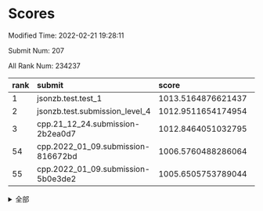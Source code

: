 # Scores

Modified Time: 2022-02-21 19:28:11

Submit Num: 207

All Rank Num: 234237

| rank |               submit               |       score        |       sigma        | pk_num |
| :--- | :--------------------------------- | :----------------- | :----------------- | :----- |
| 1    | jsonzb.test.test_1                 | 1013.5164876621437 | 0.8129230312699766 | 4521   |
| 2    | jsonzb.test.submission_level_4     | 1012.9511654174954 | 0.8027534401781369 | 4528   |
| 3    | cpp.21_12_24.submission-2b2ea0d7   | 1012.8464051032795 | 0.7878729555014066 | 4526   |
| 54   | cpp.2022_01_09.submission-816672bd | 1006.5760488286064 | 0.7254522064078239 | 4526   |
| 55   | cpp.2022_01_09.submission-5b0e3de2 | 1005.6505753789044 | 0.7191576457225249 | 4525   |


<details>
<summary>全部</summary>

| rank |                 submit                 |       score        |       sigma        | pk_num |
| :--- | :------------------------------------- | :----------------- | :----------------- | :----- |
| 1    | jsonzb.test.test_1                     | 1013.5164876621437 | 0.8129230312699766 | 4521   |
| 2    | jsonzb.test.submission_level_4         | 1012.9511654174954 | 0.8027534401781369 | 4528   |
| 3    | cpp.21_12_24.submission-2b2ea0d7       | 1012.8464051032795 | 0.7878729555014066 | 4526   |
| 4    | gobigger.level_3.submission_level_3_31 | 1011.5690403013563 | 0.7762562169815201 | 4520   |
| 5    | gobigger.level_3.submission_level_3_48 | 1011.5615146363109 | 0.7785512181019705 | 4527   |
| 6    | gobigger.level_3.submission_level_3_8  | 1011.0741772526058 | 0.7651958462292898 | 4526   |
| 7    | gobigger.level_3.submission_level_3_19 | 1010.7766581280234 | 0.7733613946679555 | 4523   |
| 8    | gobigger.level_3.submission_level_3_34 | 1010.7382465828202 | 0.7709359831036283 | 4525   |
| 9    | gobigger.level_3.submission_level_3_33 | 1010.734680767254  | 0.7816703459163461 | 4528   |
| 10   | gobigger.level_3.submission_level_3_16 | 1010.6378242870672 | 0.7714396019837105 | 4527   |
| 11   | gobigger.level_3.submission_level_3_23 | 1010.6170898798814 | 0.7502095891050407 | 4524   |
| 12   | gobigger.level_3.submission_level_3_27 | 1010.5874769881038 | 0.7541395489597011 | 4525   |
| 13   | gobigger.level_3.submission_level_3_43 | 1010.4492178699127 | 0.7566781369231427 | 4529   |
| 14   | gobigger.level_3.submission_level_3_11 | 1010.4425148115363 | 0.7858349440170013 | 4526   |
| 15   | gobigger.level_3.submission_level_3_17 | 1010.4242927866482 | 0.7752054218063645 | 4519   |
| 16   | gobigger.level_3.submission_level_3_10 | 1010.4129393378953 | 0.7620616842373253 | 4531   |
| 17   | gobigger.level_3.submission_level_3_9  | 1010.2967236591272 | 0.7661822813387271 | 4529   |
| 18   | gobigger.level_3.submission_level_3_0  | 1010.2642919387182 | 0.7724800619783122 | 4525   |
| 19   | gobigger.level_3.submission_level_3_37 | 1010.1613291005439 | 0.7582428653203479 | 4524   |
| 20   | gobigger.level_3.submission_level_3_39 | 1010.1438642239816 | 0.7584105260952279 | 4527   |
| 21   | gobigger.level_3.submission_level_3_12 | 1010.134422962854  | 0.7500182826764404 | 4526   |
| 22   | gobigger.level_3.submission_level_3_38 | 1010.1322535475063 | 0.7587043658897301 | 4528   |
| 23   | gobigger.level_3.submission_level_3_21 | 1010.0929216512018 | 0.7642877301774144 | 4527   |
| 24   | gobigger.level_3.submission_level_3_1  | 1009.9667696007082 | 0.7689675047548022 | 4529   |
| 25   | gobigger.level_3.submission_level_3_46 | 1009.9561992562412 | 0.7814648497588481 | 4524   |
| 26   | gobigger.level_3.submission_level_3_5  | 1009.9342824861636 | 0.7574392641741682 | 4528   |
| 27   | gobigger.level_3.submission_level_3_29 | 1009.9261168806023 | 0.7882232027579158 | 4525   |
| 28   | gobigger.level_3.submission_level_3_18 | 1009.9030389453587 | 0.7473380898396692 | 4525   |
| 29   | gobigger.level_3.submission_level_3_20 | 1009.802040015563  | 0.7608556243612167 | 4527   |
| 30   | gobigger.level_3.submission_level_3_42 | 1009.7337423707904 | 0.7793174761153518 | 4524   |
| 31   | gobigger.level_3.submission_level_3_41 | 1009.7282881006456 | 0.7590337442363434 | 4531   |
| 32   | gobigger.level_3.submission_level_3_28 | 1009.6398912029161 | 0.7586224108651508 | 4526   |
| 33   | gobigger.level_3.submission_level_3_25 | 1009.5318662249962 | 0.7414617018917445 | 4524   |
| 34   | gobigger.level_3.submission_level_3_2  | 1009.4963875888163 | 0.7562096569780581 | 4522   |
| 35   | gobigger.level_3.submission_level_3_44 | 1009.4614856795255 | 0.7596403845233626 | 4525   |
| 36   | gobigger.level_3.submission_level_3_24 | 1009.4613175224589 | 0.7559863731431952 | 4526   |
| 37   | gobigger.level_3.submission_level_3_7  | 1009.4604981925036 | 0.7646330790491637 | 4528   |
| 38   | gobigger.level_3.submission_level_3_40 | 1009.4437160032893 | 0.7375521016938809 | 4527   |
| 39   | gobigger.level_3.submission_level_3_47 | 1009.4422925788892 | 0.7426329575742308 | 4527   |
| 40   | gobigger.level_3.submission_level_3_6  | 1009.3230376019247 | 0.7414639737981648 | 4521   |
| 41   | gobigger.level_3.submission_level_3_4  | 1009.2730602922    | 0.7541592156761766 | 4527   |
| 42   | gobigger.level_3.submission_level_3_15 | 1009.2549392980778 | 0.7357062857887302 | 4530   |
| 43   | gobigger.level_3.submission_level_3_36 | 1009.2177512879342 | 0.7447517566646012 | 4526   |
| 44   | gobigger.level_3.submission_level_3_22 | 1009.1635065990431 | 0.756224080520764  | 4529   |
| 45   | gobigger.level_3.submission_level_3_35 | 1009.1254735912988 | 0.7504434613295747 | 4526   |
| 46   | gobigger.level_3.submission_level_3_49 | 1009.0970892675267 | 0.7513121530739445 | 4525   |
| 47   | gobigger.level_3.submission_level_3_30 | 1009.0156454691373 | 0.7432951751525021 | 4529   |
| 48   | gobigger.level_3.submission_level_3_26 | 1008.8842049521771 | 0.7495856208032934 | 4529   |
| 49   | gobigger.level_3.submission_level_3_3  | 1008.8296906082845 | 0.7489374289355014 | 4523   |
| 50   | gobigger.level_3.submission_level_3_32 | 1008.7711178037881 | 0.734496215061432  | 4527   |
| 51   | gobigger.level_3.submission_level_3_45 | 1008.5906141939483 | 0.7517495245428004 | 4529   |
| 52   | gobigger.level_3.submission_level_3_14 | 1008.5660255766346 | 0.7786058045303832 | 4527   |
| 53   | gobigger.level_3.submission_level_3_13 | 1008.4431964101449 | 0.7448929416191452 | 4526   |
| 54   | cpp.2022_01_09.submission-816672bd     | 1006.5760488286064 | 0.7254522064078239 | 4526   |
| 55   | cpp.2022_01_09.submission-5b0e3de2     | 1005.6505753789044 | 0.7191576457225249 | 4525   |
| 56   | gobigger.level_1.submission_level_1_1  | 1005.3244136701768 | 0.7265631185734119 | 4530   |
| 57   | gobigger.level_1.submission_level_1_32 | 1004.9511037902732 | 0.7105364642715252 | 4529   |
| 58   | gobigger.level_1.submission_level_1_13 | 1004.6772313792076 | 0.7231022053535683 | 4524   |
| 59   | gobigger.level_1.submission_level_1_27 | 1004.5514392480361 | 0.7304960383377621 | 4527   |
| 60   | gobigger.level_1.submission_level_1_33 | 1004.4995358164462 | 0.7157052851017606 | 4531   |
| 61   | gobigger.level_1.submission_level_1_6  | 1004.3082980911257 | 0.7244727775111942 | 4523   |
| 62   | gobigger.level_1.submission_level_1_3  | 1004.1887007580063 | 0.7221963336256553 | 4522   |
| 63   | gobigger.level_1.submission_level_1_18 | 1004.1041377210898 | 0.7181393716665992 | 4524   |
| 64   | gobigger.level_1.submission_level_1_12 | 1004.066692155367  | 0.7269153788781674 | 4528   |
| 65   | gobigger.level_1.submission_level_1_45 | 1004.0564986634511 | 0.7147306397706608 | 4522   |
| 66   | gobigger.level_1.submission_level_1_22 | 1004.0235505711591 | 0.7203704774811773 | 4526   |
| 67   | gobigger.level_1.submission_level_1_14 | 1004.0060386347845 | 0.7285649297269354 | 4526   |
| 68   | gobigger.level_1.submission_level_1_16 | 1003.9643174054204 | 0.7271911732574198 | 4528   |
| 69   | gobigger.level_1.submission_level_1_28 | 1003.8536362806161 | 0.7189698516498483 | 4522   |
| 70   | gobigger.level_1.submission_level_1_24 | 1003.7688973147372 | 0.7170104074029241 | 4530   |
| 71   | gobigger.level_1.submission_level_1_8  | 1003.6448001632018 | 0.7268329826735598 | 4525   |
| 72   | gobigger.level_1.submission_level_1_41 | 1003.608689640151  | 0.7181442558909243 | 4531   |
| 73   | gobigger.level_1.submission_level_1_23 | 1003.594894895894  | 0.7058058659139473 | 4528   |
| 74   | gobigger.level_1.submission_level_1_4  | 1003.557216540729  | 0.7146664345761204 | 4524   |
| 75   | gobigger.level_1.submission_level_1_5  | 1003.4779559764307 | 0.7211217267157743 | 4527   |
| 76   | gobigger.level_1.submission_level_1_30 | 1003.382874131043  | 0.7291771085297112 | 4525   |
| 77   | gobigger.level_1.submission_level_1_17 | 1003.3313365641388 | 0.7264251790245444 | 4529   |
| 78   | gobigger.level_1.submission_level_1_47 | 1003.2912042265644 | 0.7184499716926067 | 4533   |
| 79   | gobigger.level_1.submission_level_1_40 | 1003.2487810411588 | 0.70847023560917   | 4525   |
| 80   | gobigger.level_1.submission_level_1_11 | 1003.2470437494292 | 0.7312904067805269 | 4522   |
| 81   | gobigger.level_1.submission_level_1_7  | 1003.1617004281413 | 0.7219433549196665 | 4524   |
| 82   | gobigger.level_1.submission_level_1_48 | 1003.1429473013006 | 0.7233396345459366 | 4524   |
| 83   | gobigger.level_1.submission_level_1_35 | 1003.1367902526313 | 0.7141608518861735 | 4522   |
| 84   | gobigger.level_1.submission_level_1_38 | 1003.1184375870541 | 0.7094507573392699 | 4527   |
| 85   | gobigger.level_1.submission_level_1_15 | 1003.0001525363413 | 0.7108943324582698 | 4521   |
| 86   | gobigger.level_1.submission_level_1_37 | 1002.9798853767971 | 0.7199491981114294 | 4530   |
| 87   | gobigger.level_1.submission_level_1_10 | 1002.934492940479  | 0.7272459081998566 | 4526   |
| 88   | gobigger.level_1.submission_level_1_31 | 1002.9006303201513 | 0.7094467183615745 | 4525   |
| 89   | gobigger.level_1.submission_level_1_20 | 1002.7485640235484 | 0.7092937435926912 | 4529   |
| 90   | gobigger.level_1.submission_level_1_46 | 1002.732684140661  | 0.7100001954835338 | 4530   |
| 91   | gobigger.level_1.submission_level_1_0  | 1002.7257501465032 | 0.7052864233173326 | 4526   |
| 92   | gobigger.level_1.submission_level_1_26 | 1002.7084979506162 | 0.706239830836284  | 4530   |
| 93   | gobigger.level_1.submission_level_1_49 | 1002.6893825163709 | 0.7122291416034396 | 4525   |
| 94   | gobigger.level_1.submission_level_1_21 | 1002.6685301119886 | 0.7095177191452782 | 4524   |
| 95   | gobigger.level_1.submission_level_1_2  | 1002.6683686420645 | 0.7179835899378514 | 4529   |
| 96   | gobigger.level_1.submission_level_1_36 | 1002.6678541479483 | 0.7161753434116094 | 4523   |
| 97   | gobigger.level_1.submission_level_1_39 | 1002.6489075446797 | 0.7167874731780194 | 4528   |
| 98   | gobigger.level_1.submission_level_1_19 | 1002.604667415794  | 0.7022942133513379 | 4526   |
| 99   | gobigger.level_1.submission_level_1_34 | 1002.604534197697  | 0.7138285674941869 | 4525   |
| 100  | gobigger.level_1.submission_level_1_9  | 1002.5744877970284 | 0.7104463564008516 | 4519   |
| 101  | gobigger.level_1.submission_level_1_43 | 1002.312849638329  | 0.7086770011309519 | 4522   |
| 102  | gobigger.level_1.submission_level_1_29 | 1002.1968006089012 | 0.7059262218366184 | 4521   |
| 103  | gobigger.level_1.submission_level_1_44 | 1001.989502217549  | 0.7166765866291109 | 4527   |
| 104  | gobigger.level_1.submission_level_1_25 | 1001.9069056724456 | 0.7049764315788474 | 4530   |
| 105  | gobigger.level_1.submission_level_1_42 | 1001.648105652414  | 0.710814210104766  | 4526   |
| 106  | gobigger.random.submission_random_27   | 997.9421731239747  | 0.7183558965653785 | 4530   |
| 107  | gobigger.random.submission_random_17   | 997.2550987724981  | 0.6916834106468953 | 4530   |
| 108  | gobigger.random.submission_random_19   | 997.2500624508883  | 0.6991850396714319 | 4528   |
| 109  | gobigger.random.submission_random_24   | 997.2295915056528  | 0.7031925809459173 | 4525   |
| 110  | gobigger.random.submission_random_1    | 997.1122878121918  | 0.709357759412612  | 4524   |
| 111  | gobigger.random.submission_random_18   | 996.517640557421   | 0.7040148652085791 | 4528   |
| 112  | gobigger.random.submission_random_4    | 996.5113443861894  | 0.7138711046935649 | 4526   |
| 113  | gobigger.random.submission_random_42   | 996.3895418306122  | 0.6958917867710668 | 4528   |
| 114  | gobigger.random.submission_random_16   | 996.2270543416843  | 0.7240573319056026 | 4527   |
| 115  | gobigger.random.submission_random_12   | 996.1949401180648  | 0.7028997441671075 | 4526   |
| 116  | gobigger.random.submission_random_6    | 996.1930184787057  | 0.7047056533951637 | 4534   |
| 117  | gobigger.random.submission_random_20   | 996.1711369614676  | 0.7160937649234136 | 4528   |
| 118  | gobigger.random.submission_random_22   | 996.1192777807067  | 0.709720095528189  | 4527   |
| 119  | gobigger.random.submission_random_46   | 996.0353970062414  | 0.7212999772994124 | 4531   |
| 120  | gobigger.random.submission_random_7    | 996.0342797159523  | 0.7070726349701717 | 4529   |
| 121  | gobigger.random.submission_random_23   | 996.0215268011142  | 0.70478107451274   | 4527   |
| 122  | gobigger.random.submission_random_41   | 996.0105944834716  | 0.7003058929505636 | 4525   |
| 123  | gobigger.random.submission_random_2    | 995.9997093193882  | 0.716280383117593  | 4526   |
| 124  | gobigger.random.submission_random_31   | 995.9954592142803  | 0.7171023092165406 | 4526   |
| 125  | gobigger.random.submission_random_14   | 995.9303650740723  | 0.7213267113938482 | 4527   |
| 126  | gobigger.random.submission_random_30   | 995.9089403472655  | 0.7192198328519965 | 4528   |
| 127  | gobigger.random.submission_random_15   | 995.8986019223069  | 0.7211237002721371 | 4529   |
| 128  | gobigger.random.submission_random_35   | 995.8707575351447  | 0.7021338268735504 | 4528   |
| 129  | gobigger.random.submission_random_11   | 995.8684927464135  | 0.7125598639346011 | 4528   |
| 130  | gobigger.random.submission_random_25   | 995.8336894355176  | 0.7192602899028773 | 4526   |
| 131  | gobigger.random.submission_random_47   | 995.8317566269806  | 0.7059518082705132 | 4527   |
| 132  | gobigger.random.submission_random_13   | 995.8056823629424  | 0.7150673776081611 | 4526   |
| 133  | gobigger.random.submission_random_26   | 995.8018358073668  | 0.6968142040309795 | 4530   |
| 134  | gobigger.random.submission_random_48   | 995.7884350212877  | 0.7089213223212498 | 4525   |
| 135  | gobigger.random.submission_random_29   | 995.7739869836927  | 0.7093146689312668 | 4527   |
| 136  | gobigger.random.submission_random_36   | 995.7467219072773  | 0.7023291949854958 | 4529   |
| 137  | gobigger.random.submission_random_44   | 995.7329067764222  | 0.7058003286603168 | 4531   |
| 138  | gobigger.random.submission_random_38   | 995.6778560289787  | 0.724362234974741  | 4528   |
| 139  | gobigger.random.submission_random_43   | 995.6298987128648  | 0.7103696692281457 | 4529   |
| 140  | gobigger.random.submission_random_5    | 995.6285556155013  | 0.7156196037563337 | 4522   |
| 141  | gobigger.random.submission_random_21   | 995.5980594364833  | 0.719845922151655  | 4525   |
| 142  | gobigger.random.submission_random_32   | 995.5958807835343  | 0.6951398540503038 | 4523   |
| 143  | gobigger.random.submission_random_28   | 995.5708431455498  | 0.7102482762181664 | 4522   |
| 144  | gobigger.level_2.submission_level_2_13 | 995.4860694203659  | 0.721057096796091  | 4529   |
| 145  | gobigger.random.submission_random_0    | 995.3457933842536  | 0.7144686532619563 | 4532   |
| 146  | gobigger.random.submission_random_40   | 995.2746339099064  | 0.7079479118402362 | 4525   |
| 147  | gobigger.random.submission_random_3    | 995.2155585031915  | 0.7250751405221441 | 4532   |
| 148  | gobigger.random.submission_random_9    | 995.1794688626488  | 0.7248653554941848 | 4527   |
| 149  | gobigger.random.submission_random_33   | 995.1762408862564  | 0.7158554954162537 | 4528   |
| 150  | gobigger.random.submission_random_37   | 995.0877478923012  | 0.7212185703711833 | 4528   |
| 151  | gobigger.random.submission_random_10   | 995.0849222517628  | 0.7092502613632841 | 4528   |
| 152  | gobigger.random.submission_random_8    | 995.0320192459598  | 0.7069438838073606 | 4526   |
| 153  | gobigger.random.submission_random_34   | 994.9156604727888  | 0.7174873325468945 | 4520   |
| 154  | gobigger.random.submission_random_45   | 994.8934837311098  | 0.7208146860914073 | 4527   |
| 155  | gobigger.random.submission_random_39   | 994.7122769013099  | 0.7214378285258    | 4521   |
| 156  | gobigger.random.submission_random_49   | 994.665488185771   | 0.7207915345848347 | 4528   |
| 157  | gobigger.level_2.submission_level_2_12 | 994.254791641919   | 0.7226725516613572 | 4527   |
| 158  | gobigger.level_2.submission_level_2_30 | 993.6467564484325  | 0.7212307760432247 | 4527   |
| 159  | gobigger.level_2.submission_level_2_24 | 993.3563018729757  | 0.735943226565379  | 4525   |
| 160  | gobigger.level_2.submission_level_2_29 | 993.318342015462   | 0.7287036147468745 | 4529   |
| 161  | gobigger.level_2.submission_level_2_16 | 993.2542933944796  | 0.7292710460607067 | 4523   |
| 162  | gobigger.level_2.submission_level_2_40 | 993.1144069578783  | 0.724316810543141  | 4527   |
| 163  | gobigger.level_2.submission_level_2_23 | 993.1051526218271  | 0.7356728737121158 | 4527   |
| 164  | gobigger.level_2.submission_level_2_3  | 992.9854177841604  | 0.729907057111916  | 4523   |
| 165  | gobigger.level_2.submission_level_2_18 | 992.9282274561193  | 0.7379307498459184 | 4526   |
| 166  | gobigger.level_2.submission_level_2_22 | 992.90026478169    | 0.7438230830624045 | 4532   |
| 167  | gobigger.level_2.submission_level_2_47 | 992.8665900632234  | 0.7301378215199402 | 4526   |
| 168  | gobigger.level_2.submission_level_2_4  | 992.7989482585226  | 0.7386406712268302 | 4528   |
| 169  | gobigger.level_2.submission_level_2_2  | 992.718862464587   | 0.7364152180524486 | 4519   |
| 170  | gobigger.level_2.submission_level_2_49 | 992.6944722783866  | 0.7392192026231003 | 4529   |
| 171  | gobigger.level_2.submission_level_2_20 | 992.5783754237167  | 0.7636345354077259 | 4528   |
| 172  | gobigger.level_2.submission_level_2_17 | 992.5673239294649  | 0.7251248697338105 | 4525   |
| 173  | gobigger.level_2.submission_level_2_34 | 992.4306706872192  | 0.7271943339783753 | 4526   |
| 174  | gobigger.level_2.submission_level_2_45 | 992.4199794464382  | 0.7611165157670609 | 4524   |
| 175  | gobigger.level_2.submission_level_2_26 | 992.4019472701855  | 0.733678557919819  | 4523   |
| 176  | gobigger.level_2.submission_level_2_31 | 992.3808842671053  | 0.7361165220813222 | 4519   |
| 177  | gobigger.level_2.submission_level_2_37 | 992.3790632282016  | 0.7383730621407195 | 4530   |
| 178  | gobigger.level_2.submission_level_2_7  | 992.3379436241048  | 0.7486331014677227 | 4523   |
| 179  | gobigger.level_2.submission_level_2_32 | 992.3188185541541  | 0.7419071171933194 | 4524   |
| 180  | gobigger.level_2.submission_level_2_5  | 992.2375275249783  | 0.7402904569101006 | 4526   |
| 181  | gobigger.level_2.submission_level_2_46 | 992.231691309572   | 0.770496711481804  | 4527   |
| 182  | gobigger.level_2.submission_level_2_35 | 992.2017803863848  | 0.7622465861756578 | 4531   |
| 183  | gobigger.level_2.submission_level_2_9  | 991.9866299197193  | 0.7347212640313748 | 4527   |
| 184  | gobigger.level_2.submission_level_2_10 | 991.9676128624809  | 0.753431089064265  | 4534   |
| 185  | gobigger.level_2.submission_level_2_41 | 991.9277554750582  | 0.7391938843607191 | 4527   |
| 186  | gobigger.level_2.submission_level_2_42 | 991.8708149080285  | 0.7367311569928812 | 4528   |
| 187  | gobigger.level_2.submission_level_2_1  | 991.866682400954   | 0.757821788905146  | 4527   |
| 188  | gobigger.level_2.submission_level_2_15 | 991.8493999138675  | 0.7556931975003709 | 4526   |
| 189  | gobigger.level_2.submission_level_2_33 | 991.7741791244092  | 0.7738234061376158 | 4527   |
| 190  | gobigger.level_2.submission_level_2_38 | 991.7738093148188  | 0.7389859384756078 | 4526   |
| 191  | gobigger.level_2.submission_level_2_43 | 991.673740671112   | 0.7404963020748109 | 4527   |
| 192  | gobigger.level_2.submission_level_2_11 | 991.6668015398976  | 0.7551113900479405 | 4523   |
| 193  | gobigger.level_2.submission_level_2_48 | 991.6508924775814  | 0.7504002627688002 | 4523   |
| 194  | gobigger.level_2.submission_level_2_0  | 991.6171560121821  | 0.7735485149377894 | 4530   |
| 195  | gobigger.level_2.submission_level_2_36 | 991.6060149449178  | 0.7476191903144234 | 4525   |
| 196  | gobigger.level_2.submission_level_2_19 | 991.5347587876294  | 0.7515053408418568 | 4522   |
| 197  | gobigger.level_2.submission_level_2_21 | 991.478233689761   | 0.7664061015477087 | 4521   |
| 198  | gobigger.level_2.submission_level_2_44 | 991.3576834715008  | 0.7604410281003015 | 4529   |
| 199  | gobigger.level_2.submission_level_2_8  | 991.278152736197   | 0.762701414421409  | 4526   |
| 200  | gobigger.level_2.submission_level_2_14 | 991.2338622960165  | 0.7535445806600429 | 4526   |
| 201  | gobigger.level_2.submission_level_2_6  | 990.8785361165766  | 0.7494972664362932 | 4528   |
| 202  | gobigger.level_2.submission_level_2_28 | 990.5506441533482  | 0.7626244609161523 | 4524   |
| 203  | gobigger.level_2.submission_level_2_39 | 990.209087777745   | 0.7652070930958301 | 4529   |
| 204  | gobigger.level_2.submission_level_2_25 | 990.1859602583903  | 0.7741208569427991 | 4520   |
| 205  | gobigger.level_2.submission_level_2_27 | 989.9136516138797  | 0.7782894609917379 | 4525   |
| 206  | gobigger.none.submission_none_0        | 979.5147524668421  | 1.147837908824851  | 4529   |
| 207  | gobigger.none.submission_none_1        | 976.3786833562538  | 1.3338654226125044 | 4528   |

</details>